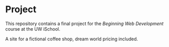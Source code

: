 # Project

This repository contains a final project for the _Beginning Web Development_ course at the UW iSchool.

A site for a fictional coffee shop, dream world pricing included. 
